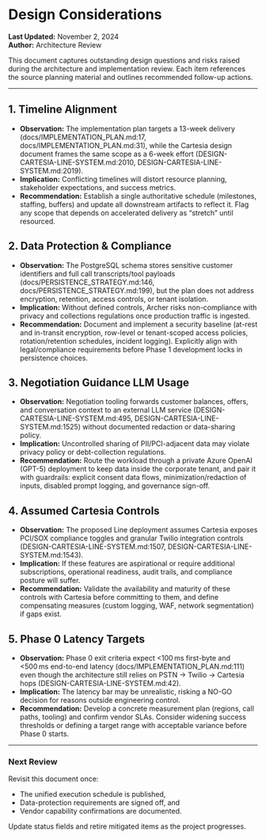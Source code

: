 # Design Considerations

**Last Updated:** November 2, 2024  
**Author:** Architecture Review

This document captures outstanding design questions and risks raised during the architecture and implementation review. Each item references the source planning material and outlines recommended follow-up actions.

---

## 1. Timeline Alignment

- **Observation:** The implementation plan targets a 13-week delivery (docs/IMPLEMENTATION_PLAN.md:17, docs/IMPLEMENTATION_PLAN.md:31), while the Cartesia design document frames the same scope as a 6-week effort (DESIGN-CARTESIA-LINE-SYSTEM.md:2010, DESIGN-CARTESIA-LINE-SYSTEM.md:2019).  
- **Implication:** Conflicting timelines will distort resource planning, stakeholder expectations, and success metrics.  
- **Recommendation:** Establish a single authoritative schedule (milestones, staffing, buffers) and update all downstream artifacts to reflect it. Flag any scope that depends on accelerated delivery as “stretch” until resourced.

## 2. Data Protection & Compliance

- **Observation:** The PostgreSQL schema stores sensitive customer identifiers and full call transcripts/tool payloads (docs/PERSISTENCE_STRATEGY.md:146, docs/PERSISTENCE_STRATEGY.md:199), but the plan does not address encryption, retention, access controls, or tenant isolation.  
- **Implication:** Without defined controls, Archer risks non-compliance with privacy and collections regulations once production traffic is ingested.  
- **Recommendation:** Document and implement a security baseline (at-rest and in-transit encryption, row-level or tenant-scoped access policies, rotation/retention schedules, incident logging). Explicitly align with legal/compliance requirements before Phase 1 development locks in persistence choices.

## 3. Negotiation Guidance LLM Usage

- **Observation:** Negotiation tooling forwards customer balances, offers, and conversation context to an external LLM service (DESIGN-CARTESIA-LINE-SYSTEM.md:495, DESIGN-CARTESIA-LINE-SYSTEM.md:1525) without documented redaction or data-sharing policy.  
- **Implication:** Uncontrolled sharing of PII/PCI-adjacent data may violate privacy policy or debt-collection regulations.  
- **Recommendation:** Route the workload through a private Azure OpenAI (GPT-5) deployment to keep data inside the corporate tenant, and pair it with guardrails: explicit consent data flows, minimization/redaction of inputs, disabled prompt logging, and governance sign-off.

## 4. Assumed Cartesia Controls

- **Observation:** The proposed Line deployment assumes Cartesia exposes PCI/SOX compliance toggles and granular Twilio integration controls (DESIGN-CARTESIA-LINE-SYSTEM.md:1507, DESIGN-CARTESIA-LINE-SYSTEM.md:1543).  
- **Implication:** If these features are aspirational or require additional subscriptions, operational readiness, audit trails, and compliance posture will suffer.  
- **Recommendation:** Validate the availability and maturity of these controls with Cartesia before committing to them, and define compensating measures (custom logging, WAF, network segmentation) if gaps exist.

## 5. Phase 0 Latency Targets

- **Observation:** Phase 0 exit criteria expect <100 ms first-byte and <500 ms end-to-end latency (docs/IMPLEMENTATION_PLAN.md:111) even though the architecture still relies on PSTN → Twilio → Cartesia hops (DESIGN-CARTESIA-LINE-SYSTEM.md:42).  
- **Implication:** The latency bar may be unrealistic, risking a NO-GO decision for reasons outside engineering control.  
- **Recommendation:** Develop a concrete measurement plan (regions, call paths, tooling) and confirm vendor SLAs. Consider widening success thresholds or defining a target range with acceptable variance before Phase 0 starts.

---

### Next Review

Revisit this document once:  
- The unified execution schedule is published,  
- Data-protection requirements are signed off, and  
- Vendor capability confirmations are documented.  

Update status fields and retire mitigated items as the project progresses.

